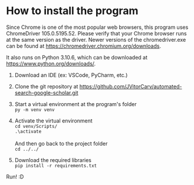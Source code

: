 # How to install the program

Since Chrome is one of the most popular web browsers, this program uses ChromeDriver 105.0.5195.52. Please verify that your Chrome browser runs at the same version as the driver. Newer versions of the chromedriver.exe can be found at https://chromedriver.chromium.org/downloads.

It also runs on Python 3.10.6, which can be downloaded at https://www.python.org/downloads/.

1. Download an IDE (ex: VSCode, PyCharm, etc.)
   <br>
2. Clone the git repository at https://github.com/JVitorCarv/automated-search-google-scholar.git
   <br>
3. Start a virtual environment at the program's folder<br>
   `py -m venv venv`

4. Activate the virtual environment<br>
   `cd venv/Scripts/` <br>
   `.\activate` <br><br>
   And then go back to the project folder <br>
   `cd ../../`
5. Download the required libraries <br>
   `pip install -r requirements.txt`

Run! :D
